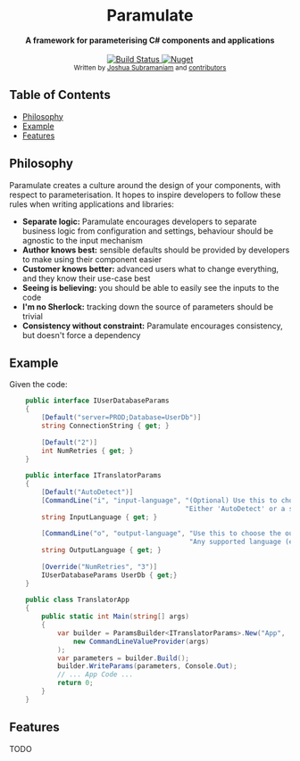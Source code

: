 <h1 align="center">Paramulate</h1>

<div align="center">
  <strong>A framework for parameterising C# components and applications</strong>
</div>

<br />

<div align="center">
  <a href="https://travis-ci.org/SuuBro/Paramulate">
    <img src="https://travis-ci.com/SuuBro/Paramulate.svg?branch=master"
      alt="Build Status" />
  </a>
  <a href="https://www.nuget.org/packages/Paramulate">
    <img src="https://img.shields.io/nuget/v/Paramulate.svg"
      alt="Nuget" />
  </a>
</div>

<div align="center">
  <sub>Written by 
  <a href="https://www.linkedin.com/in/jsubramaniam/">Joshua Subramaniam</a> and
  <a href="https://github.com/SuuBro/Paramulate/graphs/contributors">
    contributors
  </a>
</div>

## Table of Contents
- [Philosophy](#philosophy)
- [Example](#example)
- [Features](#features)

## Philosophy
Paramulate creates a culture around the design of your components, with respect to parameterisation. It hopes to inspire developers to follow these rules when writing applications and libraries:
- __Separate logic:__ Paramulate encourages developers to separate business logic from configuration and settings, behaviour should be agnostic to the input mechanism
- __Author knows best:__ sensible defaults should be provided by developers to make using their component easier
- __Customer knows better:__ advanced users what to change everything, and they know their use-case best
- __Seeing is believing:__ you should be able to easily see the inputs to the code
- __I'm no Sherlock:__ tracking down the source of parameters should be trivial
- __Consistency without constraint:__ Paramulate encourages consistency, but doesn't force a dependency

## Example
Given the code:
```csharp
    public interface IUserDatabaseParams
    {
        [Default("server=PROD;Database=UserDb")]
        string ConnectionString { get; }
        
        [Default("2")]
        int NumRetries { get; }
    }
    
    public interface ITranslatorParams
    {
        [Default("AutoDetect")]
        [CommandLine("i", "input-language", "(Optional) Use this to choose the input language. " +
                                            "Either 'AutoDetect' or a supported language (e.g. 'Spanish')")]
        string InputLanguage { get; }
        
        [CommandLine("o", "output-language", "Use this to choose the output language. " +
                                             "Any supported language (e.g. 'Mandarin')")]
        string OutputLanguage { get; }
        
        [Override("NumRetries", "3")]
        IUserDatabaseParams UserDb { get;}
    }
    
    public class TranslatorApp
    {
        public static int Main(string[] args)
        {
            var builder = ParamsBuilder<ITranslatorParams>.New("App",
                new CommandLineValueProvider(args)
            );
            var parameters = builder.Build();
            builder.WriteParams(parameters, Console.Out);
            // ... App Code ...
            return 0;
        }
    }
```

## Features
TODO
